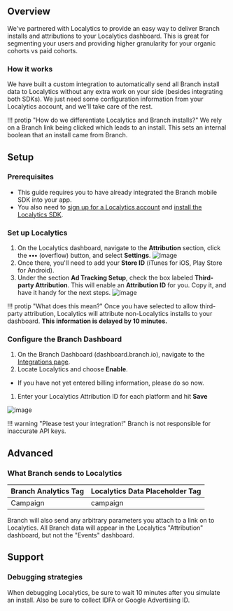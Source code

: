 ## Overview

We've partnered with Localytics to provide an easy way to deliver Branch installs and attributions to your Localytics dashboard. This is great for segmenting your users and providing higher granularity for your organic cohorts vs paid cohorts.

### How it works

We have built a custom integration to automatically send all Branch install data to Localytics without any extra work on your side (besides integrating both SDKs). We just need some configuration information from your Localytics account, and we'll take care of the rest.

!!! protip "How do we differentiate Localytics and Branch installs?"
    We rely on a Branch link being clicked which leads to an install. This sets an internal boolean that an install came from Branch.

## Setup

### Prerequisites

- This guide requires you to have already integrated the Branch mobile SDK into your app.
- You also need to [sign up for a Localytics account](https://www.localytics.com/free-trial-signup/) and [install the Localytics SDK](http://docs.localytics.com/).

### Set up Localytics

1. On the Localytics dashboard, navigate to the <notranslate>**Attribution**</notranslate> section, click the <notranslate>**•••**</notranslate> (overflow) button, and select <notranslate>**Settings**</notranslate>.
![image](/_assets/img/pages/integrations/localytics/localytics-more.png)
1. Once there, you'll need to add your <notranslate>**Store ID**</notranslate> (iTunes for iOS, Play Store for Android).
1. Under the section <notranslate>**Ad Tracking Setup**</notranslate>, check the box labeled <notranslate>**Third-party Attribution**</notranslate>. This will enable an <notranslate>**Attribution ID**</notranslate> for you. Copy it, and have it handy for the next steps.
![image](/_assets/img/pages/integrations/localytics/localytics-attr-settings.png)

!!! protip "What does this mean?"
    Once you have selected to allow third-party attribution, Localytics will attribute non-Localytics installs to your dashboard. <notranslate>**This information is delayed by 10 minutes.**</notranslate>



### Configure the Branch Dashboard

1. On the Branch Dashboard (dashboard.branch.io), navigate to the [Integrations page](https://dashboard.branch.io/integrations).
1. Locate Localytics and choose <notranslate>**Enable**</notranslate>.
  * If you have not yet entered billing information, please do so now.
1. Enter your Localytics Attribution ID for each platform and hit <notranslate>**Save**</notranslate>

![image](/_assets/img/pages/integrations/localytics/enable-localytics-integration.png)

!!! warning "Please test your integration!"
    Branch is not responsible for inaccurate API keys.

## Advanced

### What Branch sends to Localytics

Branch Analytics Tag | Localytics Data Placeholder Tag
--- | ---
Campaign | campaign

Branch will also send any arbitrary parameters you attach to a link on to Localytics.  All Branch data will appear in the Localytics "Attribution" dashboard, but not the "Events" dashboard.

## Support

### Debugging strategies

When debugging Localytics, be sure to wait 10 minutes after you simulate an install. Also be sure to collect IDFA or Google Advertising ID.

